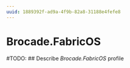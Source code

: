 ```yaml
---
uuid: 1889392f-ad9a-4f9b-82a8-31188e4fefe8
---
```



# Brocade.FabricOS


#TODO: ## Describe *Brocade.FabricOS* profile

